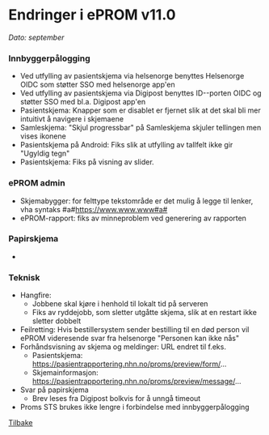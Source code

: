 # Endringer i ePROM v11.0
*Dato: september*

### Innbyggerpålogging
- Ved utfylling av pasientskjema via helsenorge benyttes Helsenorge OIDC som støtter SSO med helsenorge app'en
- Ved utfylling av pasientskjema via Digipost benyttes ID--porten OIDC og støtter SSO med bl.a. Digipost app'en
- Pasientskjema: Knapper som er disablet er fjernet slik at  det skal bli mer intuitivt å navigere i skjemaene
- Samleskjema: "Skjul progressbar" på Samleskjema skjuler tellingen men vises ikonene
- Pasientskjema på Android: Fiks slik at utfylling av tallfelt ikke gir "Ugyldig tegn"
- Pasientskjema: Fiks på visning av slider.

### ePROM admin
- Skjemabygger: for felttype tekstområde er det mulig å legge til lenker, vha syntaks #a#https://www.www.www#a#
- ePROM-rapport: fiks av minneproblem ved generering av rapporten

### Papirskjema
- 

### Teknisk
- Hangfire:
  - Jobbene skal kjøre i henhold til lokalt tid på serveren
  - Fiks av ryddejobb, som sletter utgåtte skjema, slik at en restart ikke sletter dobbelt
- Feilretting: Hvis bestillersystem sender bestilling til en død person vil ePROM videresende svar fra helsenorge "Personen kan ikke nås"
- Forhåndsvisning av skjema og meldinger: URL endret til f.eks.
  - Pasientskjema: https://pasientrapportering.nhn.no/proms/preview/form/...
  - Skjemainformasjon: https://pasientrapportering.nhn.no/proms/preview/message/...
- Svar på papirskjema
  - Brev leses fra Digipost bolkvis for å unngå timeout
- Proms STS brukes ikke lengre i forbindelse med innbyggerpålogging 


[Tilbake](./Releaselist)
